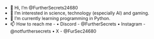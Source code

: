 - 👋 Hi, I’m @FurtherSecrets24680
- 👀 I’m interested in science, technology (especially AI) and gaming.
- 🌱 I’m currently learning programming in Python.
- 📫 How to reach me - • Discord - @FurtherSecrets
                       • Instagram - @notfurthersecrets
                       • X - @FurSec24680

<!---
FurtherSecrets24680/FurtherSecrets24680 is a ✨ special ✨ repository because its `README.md` (this file) appears on your GitHub profile.
You can click the Preview link to take a look at your changes.
--->
